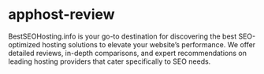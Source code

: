 # apphost-review
BestSEOHosting.info is your go-to destination for discovering the best SEO-optimized hosting solutions to elevate your website’s performance. We offer detailed reviews, in-depth comparisons, and expert recommendations on leading hosting providers that cater specifically to SEO needs.
